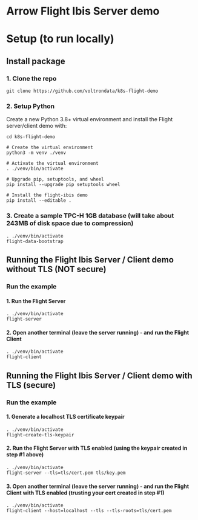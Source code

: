 # Arrow Flight Ibis Server demo

# Setup (to run locally)

## Install package

### 1. Clone the repo
```shell
git clone https://github.com/voltrondata/k8s-flight-demo

```

### 2. Setup Python
Create a new Python 3.8+ virtual environment and install the Flight server/client demo with:
```shell
cd k8s-flight-demo

# Create the virtual environment
python3 -m venv ./venv

# Activate the virtual environment
. ./venv/bin/activate

# Upgrade pip, setuptools, and wheel
pip install --upgrade pip setuptools wheel

# Install the flight-ibis demo
pip install --editable .

```


### 3. Create a sample TPC-H 1GB database (will take about 243MB of disk space due to compression)
```shell
. ./venv/bin/activate
flight-data-bootstrap

```

## Running the Flight Ibis Server / Client demo without TLS (NOT secure)

### Run the example
#### 1. Run the Flight Server
```shell
. ./venv/bin/activate
flight-server

```

#### 2. Open another terminal (leave the server running) - and run the Flight Client
```shell
. ./venv/bin/activate
flight-client

```

## Running the Flight Ibis Server / Client demo with TLS (secure)

### Run the example
#### 1. Generate a localhost TLS certificate keypair
```shell
. ./venv/bin/activate
flight-create-tls-keypair

```

#### 2. Run the Flight Server with TLS enabled (using the keypair created in step #1 above)
```shell
. ./venv/bin/activate
flight-server --tls=tls/cert.pem tls/key.pem

```

#### 3. Open another terminal (leave the server running) - and run the Flight Client with TLS enabled (trusting your cert created in step #1)
```shell
. ./venv/bin/activate
flight-client --host=localhost --tls --tls-roots=tls/cert.pem

```
